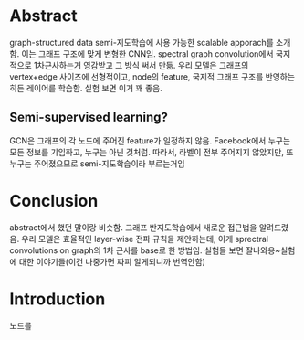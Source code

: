# Abstract
graph-structured data semi-지도학습에 사용 가능한 scalable apporach를 소개함. 이는 그래프 구조에 맞게 변형한 CNN임. spectral graph convolution에서 국지적으로 1차근사하는거 영감받고 그 방식 써서 만듦. 우리 모델은 그래프의 vertex+edge 사이즈에 선형적이고, node의 feature, 국지적 그래프 구조를 반영하는 히든 레이어를 학습함. 실험 보면 이거 꽤 좋음.

## Semi-supervised learning?
GCN은 그래프의 각 노드에 주어진 feature가 일정하지 않음. Facebook에서 누구는 모든 정보를 기입하고, 누구는 아닌 것처럼. 따라서, 라벨이 전부 주어지지 않았지만, 또 누구는 주어졌으므로 semi-지도학습이라 부르는거임

# Conclusion
abstract에서 했던 말이랑 비슷함. 그래프 반지도학습에서 새로운 접근법을 알려드렸음. 우리 모델은 효율적인 layer-wise 전파 규칙을 제안하는데, 이게 sprectral convolutions on graph의 1차 근사를 base로 한 방법임. 실험들 보면 잘나와용~실험에 대한 이야기들(이건 나중가면 짜피 알게되니까 번역안함)

# Introduction
노드를 
